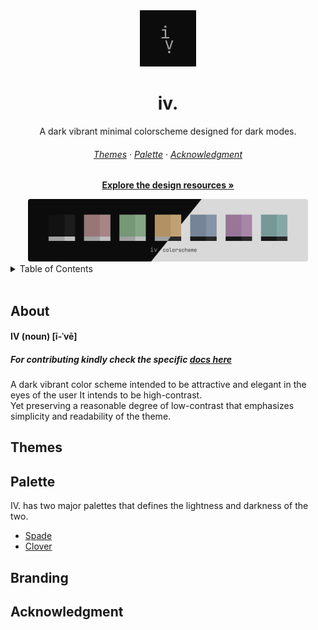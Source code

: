 <div align="center">
  <img src="assets/logo.png" width="90" height="90" />
  <h1>iv.</h1>
  <p>A dark vibrant minimal colorscheme designed for dark modes.</p>
  <h6>
    <a href="#themes">Themes</a> ·
    <a href="#palette">Palette</a> ·
    <a href="#acknowledgment">Acknowledgment</a>
  </h6>
  <p><a href="#themes"><strong>Explore the design resources »</strong></a></p>
  
  <img src="assets/colorscheme.png" height="100" />
    
</div>

<!-- TABLE OF CONTENTS -->
<details>
  <summary>Table of Contents</summary>
  <br />
  <ol>
    <li>
      <a href="#about">About the colorscheme</a>
      <ul>
        <li><a href="#built-with">Built With</a></li>
      </ul>
    </li>
    <li>
      <a href="#themes">Themes</a>
      <ul>
        <li><a href="#available-themes">Available Themes</a></li>
      </ul>
    </li>
    <li>
      <a href="#branding">Palette</a>
      <ul>
        <li><a href="#spades">Spades</a></li>
        <li><a href="#cloverT">Clover</a></li>
      </ul>
    </li>
    <li>
      <a href="#branding">Branding</a>
      <ul>
        <li><a href="#resources">Resources</a></li>
      </ul>
    </li>
    <li><a href="#acknowledgment">Acknowledgment</a></li>
  </ol>
</details>

<br />

## About
#### IV (noun) [ī-ˈvē]
##### For contributing kindly check the specific [docs here](contributing.md)
A dark vibrant color scheme intended to be attractive and elegant in the eyes of the user It intends to be high-contrast.   
Yet preserving a reasonable degree of low-contrast that emphasizes simplicity and readability of the theme.  

## Themes

## Palette

IV. has two major palettes that defines the lightness and darkness of the two.

- [Spade](../palettes/spade.md)
- [Clover](../palettes/clover.md)

## Branding

## Acknowledgment

